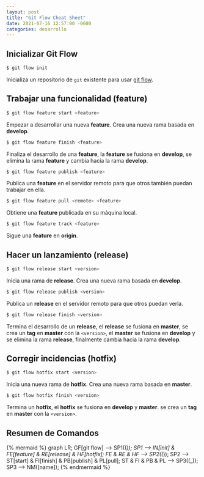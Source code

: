 ```yaml
---
layout: post
title: "Git Flow Cheat Sheet"
date: 2021-07-16 12:57:00 -0600
categories: desarrollo
---
```


## Inicializar Git Flow

```bash
$ git flow init
```

Inicializa un repositorio de `git` existente para usar [git flow](https://danielkummer.github.io/git-flow-cheatsheet/).

## Trabajar una funcionalidad (feature)

```bash
$ git flow feature start <feature>
```

Empezar a desarrollar una nueva **feature**. Crea una nueva rama basada en **develop**.

```bash
$ git flow feature finish <feature>
```

Finaliza el desarrollo de una **feature**, la **feature** se fusiona en **develop**, se elimina la rama **feature** y cambia hacia la rama **develop**.

```bash
$ git flow feature publish <feature>
```

Publica una **feature** en el servidor remoto para que otros también puedan trabajar en ella.

```bash
$ git flow feature pull <remote> <feature>
```

Obtiene una **feature** publicada en su máquina local.

```bash
$ git flow feature track <feature>
```

Sigue una **feature** en **origin**. 

## Hacer un lanzamiento (release)

```bash
$ git flow release start <version>
```

Inicia una rama de **release**. Crea una nueva rama basada en **develop**. 

```bash
$ git flow release publish <version>
```

Publica un **release** en el servidor remoto para que otros puedan verla.

```bash
$ git flow release finish <version>
```

Termina el desarrollo de un **release**, el **release** se fusiona en **master**, se crea un **tag** en **master** con la `<version>`, el **master** se fusiona en **develop** y se elimina la rama **release**, finalmente cambia hacia la rama **develop**.

## Corregir incidencias (hotfix)

```bash
$ git flow hotfix start <version>
```

Inicia una nueva rama de **hotfix**. Crea una nueva rama basada en **master**.

```bash
$ git flow hotfix finish <version>
```

Termina un **hotfix**, el **hotfix** se fusiona en **develop** y **master**. se crea un **tag** en **master** con la `<version>`.

## Resumen de Comandos

{% mermaid %}
graph LR;
    GF[git flow] --> SP1((_));
    SP1 --> IN[init] & FE[feature] & RE[release] & HF[hotfix];
    FE & RE & HF --> SP2((_));
    SP2 --> ST[start] & FI[finish] & PB[publish] & PL[pull];
    ST & FI & PB & PL --> SP3((_));
    SP3 --> NM([name]);
{% endmermaid %}